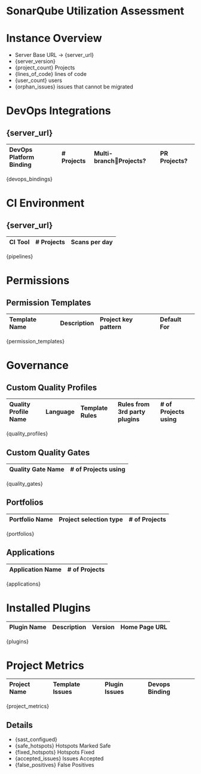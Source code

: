 # SonarQube Utilization Assessment

# Instance Overview

* Server Base URL \-\> {server_url}  
* {server_version}
* {project_count} Projects
* {lines_of_code} lines of code  
* {user_count} users  
* {orphan_issues} issues that cannot be migrated 


# DevOps Integrations

## {server_url}

| DevOps Platform Binding | \# Projects | Multi-branchProjects? | PR Projects? |
| :---- | :---- | :---- | :---- |
{devops_bindings}

# CI Environment

## {server_url}

| CI Tool | \# Projects | Scans per day |
| :---- | :---- | :---- |
{pipelines}

# Permissions

## Permission Templates

| Template Name | Description | Project key pattern | Default For|
| :---- | :---- | :---- | :---- |
{permission_templates}

# Governance

## Custom Quality Profiles

| Quality Profile Name | Language | Template Rules | Rules from 3rd party plugins | \# of Projects using |
| :---- | :---- | :---- | :---- | :---- |
{quality_profiles}

## Custom Quality Gates

| Quality Gate Name | \# of Projects using |
| :---- | :---- |
{quality_gates}

## Portfolios

| Portfolio Name | Project selection type | \# of Projects | 
| :---- | :---- | :---- |
{portfolios}

## Applications

| Application Name | \# of Projects |
| :---- | :---- |
{applications}

# Installed Plugins

| Plugin Name | Description | Version | Home Page URL |
| :---- | :---- | :---- | :---- |
{plugins}

# Project Metrics

| Project Name | Template Issues | Plugin Issues | Devops Binding |
|:-------------|:----------------|:--------------|:---------------|
 {project_metrics}

## Details

* {sast_configued}  
* {safe_hotspots} Hotspots Marked Safe  
* {fixed_hotspots} Hotspots Fixed
* {accepted_issues} Issues Accepted  
* {false_positives} False Positives   